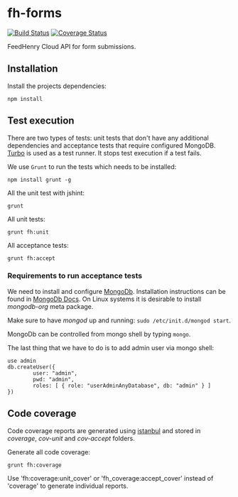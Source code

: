 # fh-forms

[![Build Status](https://travis-ci.org/feedhenry/fh-forms.svg?branch=master)](https://travis-ci.org/feedhenry/fh-forms) [![Coverage Status](https://coveralls.io/repos/github/feedhenry/fh-forms/badge.svg?branch=master)](https://coveralls.io/github/feedhenry/fh-forms?branch=master)

FeedHenry Cloud API for form submissions.

## Installation
Install the projects dependencies:  

```
npm install
```

## Test execution

There are two types of tests: unit tests that don't have any additional dependencies and acceptance tests that require configured MongoDB. [Turbo](https://www.npmjs.com/package/turbo-test-runner) is used as a test runner. It stops test execution if a test fails.

We use `Grunt` to run the tests which needs to be installed:

```
npm install grunt -g
```

All the unit test with jshint:
 
```
grunt 
```

All unit tests:  

```
grunt fh:unit
```
All acceptance tests: 

```
grunt fh:accept
```

### Requirements to run acceptance tests

We need to install and configure [MongoDb](https://www.mongodb.org/). Installation instructions can be found in [MongoDb Docs](http://docs.mongodb.org). On Linux systems it is desirable to install *mongodb-org* meta package.

Make sure to have *mongod* up and running: `sudo /etc/init.d/mongod start`.

MongoDb can be controlled from mongo shell by typing `mongo`.

The last thing that we have to do is to add admin user via mongo shell:

```
use admin
db.createUser({
        user: "admin",
        pwd: "admin",
        roles: [ { role: "userAdminAnyDatabase", db: "admin" } ]
})
```

## Code coverage

Code coverage reports are generated using [istanbul](http://gotwarlost.github.io/istanbul/) and stored in *coverage*, *cov-unit* and *cov-accept* folders.

Generate all code coverage:

```
grunt fh:coverage
```

Use 'fh:coverage:unit_cover' or 'fh_coverage:accept_cover' instead of 'coverage' to generate individual reports.


